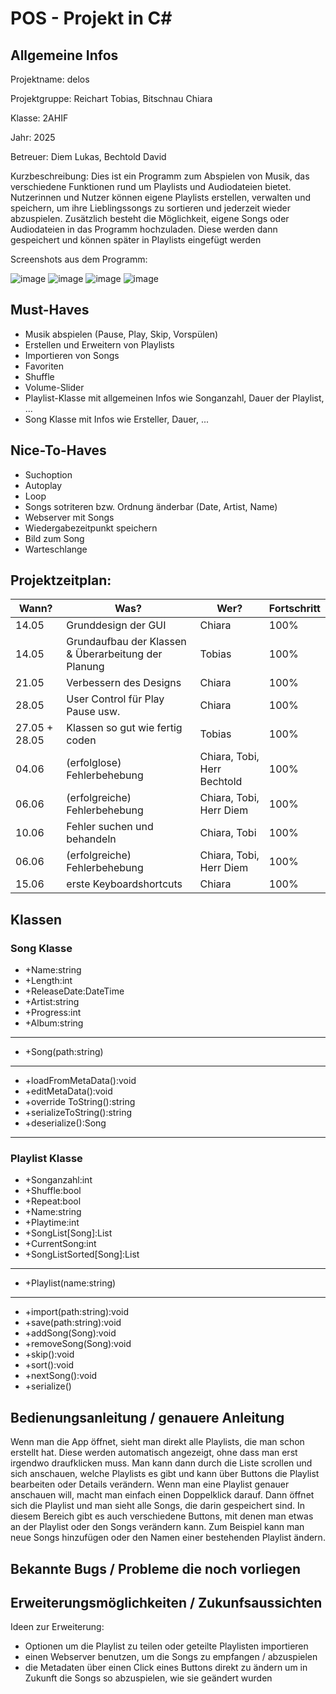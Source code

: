# POS - Projekt in C#

## Allgemeine Infos
Projektname: delos

Projektgruppe: Reichart Tobias, Bitschnau Chiara

Klasse: 2AHIF

Jahr: 2025

Betreuer: Diem Lukas, Bechtold David      

Kurzbeschreibung:
Dies ist ein Programm zum Abspielen von Musik, das verschiedene Funktionen rund um Playlists und Audiodateien bietet. Nutzerinnen und Nutzer können eigene Playlists erstellen, verwalten und speichern, um ihre Lieblingssongs zu sortieren und jederzeit wieder abzuspielen. Zusätzlich besteht die Möglichkeit, eigene Songs oder Audiodateien in das Programm hochzuladen. Diese werden dann gespeichert und können später in Playlists eingefügt werden

Screenshots aus dem Programm: 

![image](https://github.com/user-attachments/assets/5e1493b0-1fcf-4724-bba6-1cba7de191d5)
![image](https://github.com/user-attachments/assets/85bd924d-85cf-4243-8616-a35040392495)
![image](https://github.com/user-attachments/assets/bf844b99-8a23-43d3-8927-a578b4df0325)
![image](https://github.com/user-attachments/assets/0cb28ca0-f12d-4d2d-972a-27e405d62882)

## Must-Haves
- Musik abspielen (Pause, Play, Skip, Vorspülen)
- Erstellen und Erweitern von Playlists
- Importieren von Songs
- Favoriten
- Shuffle
- Volume-Slider
- Playlist-Klasse mit allgemeinen Infos wie Songanzahl, Dauer der Playlist, ...
- Song Klasse mit Infos wie Ersteller, Dauer, ...


## Nice-To-Haves
- Suchoption
- Autoplay
- Loop
- Songs sotriteren bzw. Ordnung änderbar (Date, Artist, Name)
- Webserver mit Songs
- Wiedergabezeitpunkt speichern
- Bild zum Song
- Warteschlange

## Projektzeitplan:
| Wann? | Was? | Wer? | Fortschritt |
|----------|----------|----------|----------|
| 14.05 | Grunddesign der GUI | Chiara | 100% |
| 14.05 | Grundaufbau der Klassen & Überarbeitung der Planung | Tobias | 100% |
| 21.05 | Verbessern des Designs | Chiara | 100% |
| 28.05 | User Control für Play Pause usw. | Chiara | 100% |
| 27.05 + 28.05 | Klassen so gut wie fertig coden | Tobias | 100% |
| 04.06 | (erfolglose) Fehlerbehebung | Chiara, Tobi, Herr Bechtold | 100% |
| 06.06 | (erfolgreiche) Fehlerbehebung | Chiara, Tobi, Herr Diem | 100% |
| 10.06 | Fehler suchen und behandeln| Chiara, Tobi | 100% |
| 06.06 | (erfolgreiche) Fehlerbehebung | Chiara, Tobi, Herr Diem | 100% |
| 15.06 | erste Keyboardshortcuts | Chiara | 100% |



## Klassen
### Song Klasse
- +Name:string
- +Length:int
- +ReleaseDate:DateTime
- +Artist:string
- +Progress:int
- +Album:string
- --------------------------
- +Song(path:string)
- --------------------------
- +loadFromMetaData():void
- +editMetaData():void
- +override ToString():string
- +serializeToString():string
- +deserialize():Song
- --------------------------

### Playlist Klasse
- +Songanzahl:int 
- +Shuffle:bool 
- +Repeat:bool 
- +Name:string 
- +Playtime:int 
- +SongList[Song]:List 
- +CurrentSong:int 
- +SongListSorted[Song]:List
- --------------------------
- +Playlist(name:string)
- --------------------------
- +import(path:string):void 
- +save(path:string):void 
- +addSong(Song):void 
- +removeSong(Song):void 
- +skip():void 
- +sort():void 
- +nextSong():void 
- +serialize() 




## Bedienungsanleitung / genauere Anleitung
Wenn man die App öffnet, sieht man direkt alle Playlists, die man schon erstellt hat. Diese werden automatisch angezeigt, ohne dass man erst irgendwo draufklicken muss. Man kann dann durch die Liste scrollen und sich anschauen, welche Playlists es gibt und kann über Buttons die Playlist bearbeiten oder Details verändern. Wenn man eine Playlist genauer anschauen will, macht man einfach einen Doppelklick darauf. Dann öffnet sich die Playlist und man sieht alle Songs, die darin gespeichert sind. In diesem Bereich gibt es auch verschiedene Buttons, mit denen man etwas an der Playlist oder den Songs verändern kann. Zum Beispiel kann man neue Songs hinzufügen oder den Namen einer bestehenden Playlist ändern.

## Bekannte Bugs / Probleme die noch vorliegen
## Erweiterungsmöglichkeiten / Zukunfsaussichten
Ideen zur Erweiterung: 
- Optionen um die Playlist zu teilen oder geteilte Playlisten importieren
- einen Webserver benutzen, um die Songs zu empfangen / abzuspielen
- die Metadaten über einen Click eines Buttons direkt zu ändern um in Zukunft die Songs so abzuspielen, wie sie geändert wurden

